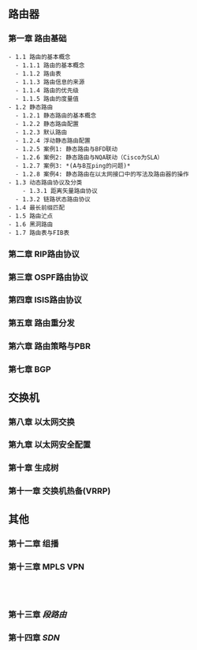 ## 路由器
### 第一章 路由基础
	- 1.1 路由的基本概念
      - 1.1.1 路由的基本概念
	  - 1.1.2 路由表
	  - 1.1.3 路由信息的来源
	  - 1.1.4 路由的优先级
	  - 1.1.5 路由的度量值
	- 1.2 静态路由
	  - 1.2.1 静态路由的基本概念
	  - 1.2.2 静态路由配置
	  - 1.2.3 默认路由
      - 1.2.4 浮动静态路由配置
      - 1.2.5 案例1: 静态路由与BFD联动
      - 1.2.6 案例2: 静态路由与NQA联动（Cisco为SLA）
      - 1.2.7 案例3: *(A与B互ping的问题)*
      - 1.2.8 案例4: 静态路由在以太网接口中的写法及路由器的操作
	- 1.3 动态路由协议及分类
        - 1.3.1 距离矢量路由协议
	  - 1.3.2 链路状态路由协议
    - 1.4 最长前缀匹配
    - 1.5 路由汒点
    - 1.6 黑洞路由
    - 1.7 路由表与FIB表
### 第二章 RIP路由协议

### 第三章 OSPF路由协议
### 第四章 ISIS路由协议
### 第五章 路由重分发
### 第六章 路由策略与PBR
### 第七章 BGP

## 交换机
### 第八章 以太网交换
### 第九章 以太网安全配置
### 第十章 生成树
### 第十一章 交换机热备(VRRP)

## 其他
### 第十二章 组播
### 第十三章 MPLS VPN

<br>
<br>

### 第十三章 _段路由_
### 第十四章 _SDN_
